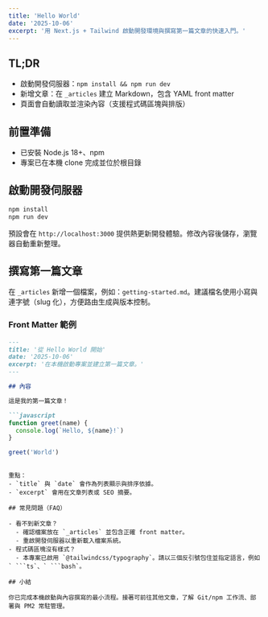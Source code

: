 ```yaml
---
title: 'Hello World'
date: '2025-10-06'
excerpt: '用 Next.js + Tailwind 啟動開發環境與撰寫第一篇文章的快速入門。'
---
```


## TL;DR

- 啟動開發伺服器：`npm install && npm run dev`
- 新增文章：在 `_articles` 建立 Markdown，包含 YAML front matter
- 頁面會自動讀取並渲染內容（支援程式碼區塊與排版）

## 前置準備

- 已安裝 Node.js 18+、npm
- 專案已在本機 clone 完成並位於根目錄

## 啟動開發伺服器

```bash
npm install
npm run dev
```

預設會在 `http://localhost:3000` 提供熱更新開發體驗。修改內容後儲存，瀏覽器自動重新整理。

## 撰寫第一篇文章

在 `_articles` 新增一個檔案，例如：`getting-started.md`。建議檔名使用小寫與連字號（slug 化），方便路由生成與版本控制。

### Front Matter 範例

```md
---
title: '從 Hello World 開始'
date: '2025-10-06'
excerpt: '在本機啟動專案並建立第一篇文章。'
---

## 內容

這是我的第一篇文章！

```javascript
function greet(name) {
  console.log(`Hello, ${name}!`)
}

greet('World')
```
```

重點：
- `title` 與 `date` 會作為列表顯示與排序依據。
- `excerpt` 會用在文章列表或 SEO 摘要。

## 常見問題（FAQ）

- 看不到新文章？
  - 確認檔案放在 `_articles` 並包含正確 front matter。
  - 重啟開發伺服器以重新載入檔案系統。
- 程式碼區塊沒有樣式？
  - 本專案已啟用 `@tailwindcss/typography`。請以三個反引號包住並指定語言，例如 ` ```ts`、` ```bash`。

## 小結

你已完成本機啟動與內容撰寫的最小流程。接著可前往其他文章，了解 Git/npm 工作流、部署與 PM2 常駐管理。
